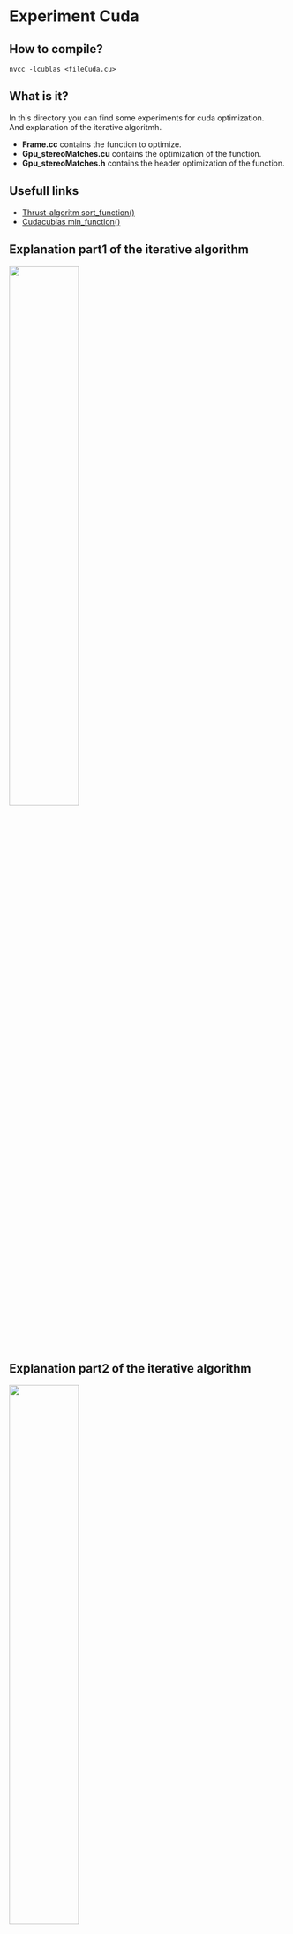 # Experiment Cuda



## How to compile?

`nvcc -lcublas <fileCuda.cu>`


## What is it?

In this directory you can find some experiments for cuda optimization.  
And explanation of the iterative algoritmh.

- <b>Frame.cc</b> contains the function to optimize.
- <b>Gpu_stereoMatches.cu</b> contains the optimization of the function.
- <b>Gpu_stereoMatches.h</b> contains the header optimization of the function.

## Usefull links

- [Thrust-algoritm sort_function()](https://nvidia.github.io/cccl/thrust/api/groups/group__algorithms.html)
- [Cudacublas min_function()](https://docs.nvidia.com/cuda/cublas/index.html#cublasi-t-amin)

## Explanation part1 of the iterative algorithm


<img src="img/best_candidate_explain.png" width=50% alt=""> </img>

## Explanation part2 of the iterative algorithm

<img src="img/sliding_window_explain.png" width=50% alt=""> </img>


#### Simulazione

Come passo intermedio, creo un programma più semplice ma in parte simile al programma finale desiderato.

<img src="img/opt1_simulation.png" width=50% alt=""> </img>

- Le strutture dati utilizzate possono essere molto diverse dall'esempio.
- Il procedimento è molto più complesso.
- Questo è uno schema ad "altissimo" livello.

<br><br>

### Ottimizazione1 - ComputeStereoMatches

<img src="img/Legend_opt.png" width=10% alt="V1"> </img><br>

#### Find Distance

<img src="img/GPU_opt1_findDistance.png" width=40% alt="find distance"> </img><br><br>

#### Find Minium Distance

<img src="img/GPU_opt1_findMinDistance.png" width=40% alt="find min distance"> </img><br>

#### Sliding Window (change some minium distance)

<img src="img/GPU_opt1_slidingWindow.png" width=40% alt="find min distance"> </img><br>


#### Steps

1.Integrazione codice CUDA nel codice sorgente

- Creazione di 2 nuovi file: <b>src/\<file\>.cu</b> , <b>include/\<file\>.h</b>.
- Aggiungere al file <b>/CmakeLists.txt</b> i 2 file creati.

<br>

2.Capire quali variabili vanno trasportate su Gpu.

```mermaid
graph LR;
    Cpu --data-->B(Gpu memory type)
```


```c++
std::vector<std::vector<size_t>> vRowIndices    // Cuda Global Memory
std::vector<cv::KeyPoint> mvKeys                // Cuda Global Memory
std::vector<cv::KeyPoint> mvKeysRight           // Cuda Global Memory
float minZ                                      // Cuda Constant Memory   
float minD                                      // Cuda Constant Memory   
float maxD                                      // Cuda Constant Memory   
int TH_HIGH                                     // Cuda Constant Memory   
cv::Mat mDescriptors                            // Cuda Global Memory
cv::Mat mDescriptorsRight                       // Cuda Global Memory
std::vector<float> mvInvScaleFactors            // Cuda Global Memory
std::vector<float> mvScaleFactors               // Cuda Global Memory
std::vector<size_t> size_refer                  // Cuda Global Memory
...
```

<br>

3.Creare array per navigazione della struttura dati principale <b>vRowIndices</b> (array multi-dimensionale irregolare).

<b> size_refer </b> + <b> incremental_size_refer </b>

<img src="img/size_refer.png" width=50% alt=""> </img>

- size_refer -> Rappresenta il numero di colonne per ogni riga.
- incremental_size_refer -> Rappresenta il numero di colonne fino a quella riga(riga compresa).

<br>

4.Riscrittura della funzione ```int ORBmatcher::DescriptorDistance(const cv::Mat &a, const cv::Mat &b)``` trasformandola in una funzione `__device__`.


- Funzione originale :

```c++
int ORBmatcher::DescriptorDistance(const cv::Mat &a, const cv::Mat &b){
        const int *pa = a.ptr<int32_t>();
        const int *pb = b.ptr<int32_t>();

        int dist=0;

        for(int i=0; i<8; i++, pa++, pb++)
        {
            unsigned  int v = *pa ^ *pb;
            v = v - ((v >> 1) & 0x55555555);
            v = (v & 0x33333333) + ((v >> 2) & 0x33333333);
            dist += (((v + (v >> 4)) & 0xF0F0F0F) * 0x1010101) >> 24;
        }

        return dist;
}
```

- Funzione presente in <b>ORBmatcher.cc</b> (trasformata per essere eseguibile su GPU)


```c++
__device__ int DescriptorDistance(const unsigned char *a, const unsigned char* b){

    int dist=0;

    const int32_t* a_int = reinterpret_cast<const int32_t*>(a);
    const int32_t* b_int = reinterpret_cast<const int32_t*>(b);

    for(int i=0; i<8; i++) {
        unsigned int v = a_int[i] ^ b_int[i];
        v = v - ((v >> 1) & 0x55555555);
        v = (v & 0x33333333) + ((v >> 2) & 0x33333333);
        dist += (((v + (v >> 4)) & 0xF0F0F0F) * 0x1010101) >> 24;
    }

    return dist;
}
```
<br><br>

5.Analisi di <b>ORBextractor.h</b> per capire se è possibile l'utilizzo di variabili già salvate nella GPU.

```c++
// ORBSLAM3/include/ORBextractor.h

//piramidi
uchar *d_images;              // livelli > 0
uchar *d_inputImage;          // livello = 0  (original img)
uchar *d_imagesBlured;        // livelli > 0  [sfuocata]
uchar *d_inputImageBlured;    // livello = 0  (original img) [sfuocata] 
uchar *outputImages;          // OUTPUT IMG
float *d_scaleFactor;         // [] -> size=8 each element rappresent one level

// ORBSLAM3/src/gaussian_blur.cu
//Conversion example
const float scaleFactor = d_scaleFactor[level];
const uint new_rows = round(old_h * 1/scaleFactor);
const uint new_cols = round(old_w * 1/scaleFactor);
```

Graphic explanation:

<img src="img/piramid_on_gpu.png" width=50% alt=""> </img><br><br>


6.Aggiunta dei getter per ottenere i dati necessari

```c++
// ORBSLAM3/include/ORBextractor.h
int getRows(){
    return rows;
}

int getCols(){
    return cols;
}

uchar *getd_images(){
    return d_images();
}

float* getd_scaleFactor(){
    return d_scaleFactor;
}
```
